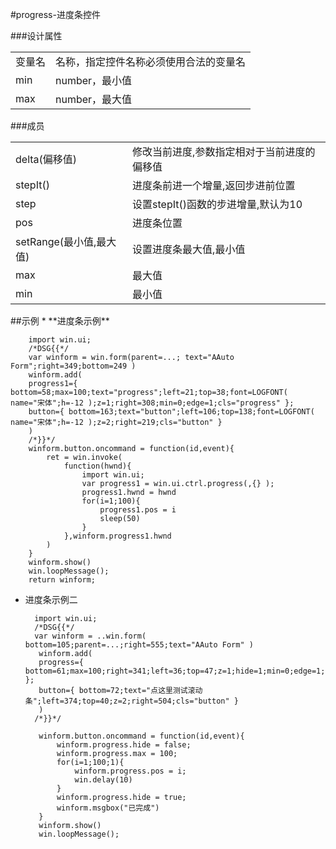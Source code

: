 ﻿#progress-进度条控件


###设计属性
<table>
	<tr><td>变量名</td><td>名称，指定控件名称必须使用合法的变量名</td></tr>
	<tr><td>min</td><td>number，最小值</td></tr>
	<tr><td>max</td><td>number，最大值</td></tr>
</table>

###成员
<table>
<tr><td>delta(偏移值)</td><td>修改当前进度,参数指定相对于当前进度的偏移值</td></tr>
<tr><td>stepIt()</td><td>进度条前进一个增量,返回步进前位置</td></tr>
<tr><td>step</td><td>设置stepIt()函数的步进增量,默认为10</td></tr>
<tr><td>pos</td><td>进度条位置</td></tr>
<tr><td>setRange(最小值,最大值)</td><td>设置进度条最大值,最小值</td></tr>
<tr><td>max</td><td>最大值</td></tr>
<tr><td>min</td><td>最小值</td></tr>
</table>
##示例
* **进度条示例**

		import win.ui;
		/*DSG{{*/
		var winform = win.form(parent=...; text="AAuto Form";right=349;bottom=249 )
		winform.add( 
		progress1={ bottom=58;max=100;text="progress";left=21;top=38;font=LOGFONT( name="宋体";h=-12 );z=1;right=308;min=0;edge=1;cls="progress" };
		button={ bottom=163;text="button";left=106;top=138;font=LOGFONT( name="宋体";h=-12 );z=2;right=219;cls="button" }
		)
		/*}}*/		
		winform.button.oncommand = function(id,event){		
		    ret = win.invoke(
		        function(hwnd){ 
		            import win.ui;
		            var progress1 = win.ui.ctrl.progress(,{} ); 
		            progress1.hwnd = hwnd
		            for(i=1;100){
		                progress1.pos = i
		                sleep(50) 
		            } 
		        },winform.progress1.hwnd
		    )		    
		}		
		winform.show() 
		win.loopMessage();
		return winform;

* 进度条示例二

		import win.ui;
		/*DSG{{*/
		var winform = ..win.form( bottom=105;parent=...;right=555;text="AAuto Form" )
		 winform.add( 
		 progress={ bottom=61;max=100;right=341;left=36;top=47;z=1;hide=1;min=0;edge=1;cls="progress" };
		 button={ bottom=72;text="点这里测试滚动条";left=374;top=40;z=2;right=504;cls="button" }
		 )
		/*}}*/
		
		 winform.button.oncommand = function(id,event){
		     winform.progress.hide = false;
		     winform.progress.max = 100;		     
		     for(i=1;100;1){
		         winform.progress.pos = i; 
		         win.delay(10)
		     }		     
		     winform.progress.hide = true;
		     winform.msgbox("已完成")
		 }		
		 winform.show() 
		 win.loopMessage();